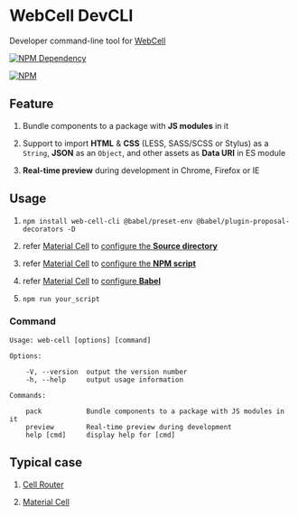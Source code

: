# WebCell DevCLI

Developer command-line tool for [WebCell](https://web-cell.tk/)

[![NPM Dependency](https://david-dm.org/EasyWebApp/DevCLI.svg)](https://david-dm.org/EasyWebApp/DevCLI)

[![NPM](https://nodei.co/npm/web-cell-cli.png?downloads=true&downloadRank=true&stars=true)](https://nodei.co/npm/web-cell-cli/)



## Feature

 1. Bundle components to a package with **JS modules** in it

 2. Support to import **HTML** & **CSS** (LESS, SASS/SCSS or Stylus) as a `String`, **JSON** as an `Object`, and other assets as **Data URI** in ES module

 3. **Real-time preview** during development in Chrome, Firefox or IE



## Usage

 1. `npm install web-cell-cli @babel/preset-env @babel/plugin-proposal-decorators -D`

 2. refer [Material Cell][1] to [configure the **Source directory**](https://github.com/EasyWebApp/material-cell/blob/master/package.json#L24)

 3. refer [Material Cell][1] to [configure the **NPM script**](https://github.com/EasyWebApp/material-cell/blob/master/package.json#L29)

 4. refer [Material Cell][1] to [configure **Babel**](https://github.com/EasyWebApp/material-cell/blob/master/package.json#L55)

 5. `npm run your_script`



### Command

    Usage: web-cell [options] [command]

    Options:

        -V, --version  output the version number
        -h, --help     output usage information

    Commands:

        pack           Bundle components to a package with JS modules in it
        preview        Real-time preview during development
        help [cmd]     display help for [cmd]



## Typical case

 1. [Cell Router](https://easywebapp.github.io/cell-router/)

 2. [Material Cell][1]



[1]: https://web-cell-ht.ml "Offical component library of WebCell (based on Material Design lite v1.3)"
